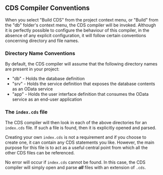 ## CDS Compiler Conventions

When you select "Build CDS" from the project context menu, or "Build" from the "db" folder's context menu, the CDS compiler will be invoked.  Although it is perfectly possible to configure the behaviour of this compiler, in the absence of any explicit configuration, it will follow certain conventions concerning directory and file names.

### Directory Name Conventions
By default, the CDS compiler will assume that the following directory names are present in your project:
  * "db"  - Holds the database definition
  * "srv" - Holds the service definition that exposes the database contents as an OData service 
  * "app" - Holds the user interface definition that consumes the OData service as an end-user application

### The `index.cds` file
The CDS compiler will then look in each of the above directories for an `index.cds` file.  If such a file is found, then it is explicitly opened and parsed.

Creating your own `index.cds` is not a requirement and if you choose to create one, it can contain any CDS statements you like.  However, the main purpose for this file is to act as a useful central point from which all the other CDS files can be referenced.

No error will occur if `index.cds` cannot be found.  In this case, the CDS compiler will simply open and parse ***all*** files with an extension of `.cds`.
